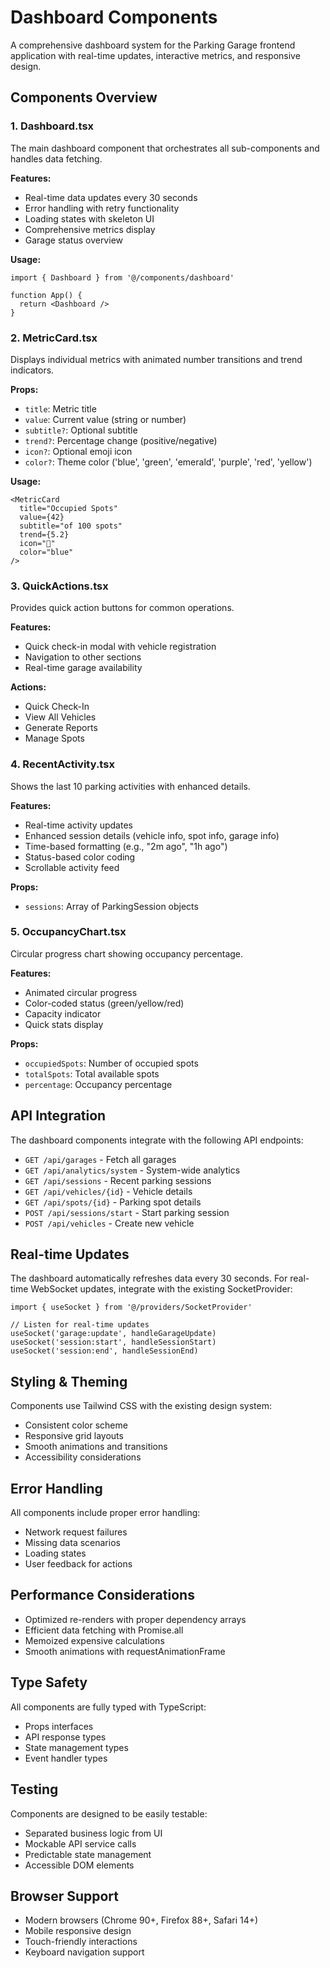 # Dashboard Components

A comprehensive dashboard system for the Parking Garage frontend application with real-time updates, interactive metrics, and responsive design.

## Components Overview

### 1. Dashboard.tsx
The main dashboard component that orchestrates all sub-components and handles data fetching.

**Features:**
- Real-time data updates every 30 seconds
- Error handling with retry functionality  
- Loading states with skeleton UI
- Comprehensive metrics display
- Garage status overview

**Usage:**
```tsx
import { Dashboard } from '@/components/dashboard'

function App() {
  return <Dashboard />
}
```

### 2. MetricCard.tsx
Displays individual metrics with animated number transitions and trend indicators.

**Props:**
- `title`: Metric title
- `value`: Current value (string or number)
- `subtitle?`: Optional subtitle
- `trend?`: Percentage change (positive/negative)
- `icon?`: Optional emoji icon
- `color?`: Theme color ('blue', 'green', 'emerald', 'purple', 'red', 'yellow')

**Usage:**
```tsx
<MetricCard
  title="Occupied Spots"
  value={42}
  subtitle="of 100 spots"
  trend={5.2}
  icon="🚗"
  color="blue"
/>
```

### 3. QuickActions.tsx
Provides quick action buttons for common operations.

**Features:**
- Quick check-in modal with vehicle registration
- Navigation to other sections
- Real-time garage availability

**Actions:**
- Quick Check-In
- View All Vehicles
- Generate Reports
- Manage Spots

### 4. RecentActivity.tsx
Shows the last 10 parking activities with enhanced details.

**Features:**
- Real-time activity updates
- Enhanced session details (vehicle info, spot info, garage info)
- Time-based formatting (e.g., "2m ago", "1h ago")
- Status-based color coding
- Scrollable activity feed

**Props:**
- `sessions`: Array of ParkingSession objects

### 5. OccupancyChart.tsx
Circular progress chart showing occupancy percentage.

**Features:**
- Animated circular progress
- Color-coded status (green/yellow/red)
- Capacity indicator
- Quick stats display

**Props:**
- `occupiedSpots`: Number of occupied spots
- `totalSpots`: Total available spots
- `percentage`: Occupancy percentage

## API Integration

The dashboard components integrate with the following API endpoints:

- `GET /api/garages` - Fetch all garages
- `GET /api/analytics/system` - System-wide analytics
- `GET /api/sessions` - Recent parking sessions
- `GET /api/vehicles/{id}` - Vehicle details
- `GET /api/spots/{id}` - Parking spot details
- `POST /api/sessions/start` - Start parking session
- `POST /api/vehicles` - Create new vehicle

## Real-time Updates

The dashboard automatically refreshes data every 30 seconds. For real-time WebSocket updates, integrate with the existing SocketProvider:

```tsx
import { useSocket } from '@/providers/SocketProvider'

// Listen for real-time updates
useSocket('garage:update', handleGarageUpdate)
useSocket('session:start', handleSessionStart)
useSocket('session:end', handleSessionEnd)
```

## Styling & Theming

Components use Tailwind CSS with the existing design system:
- Consistent color scheme
- Responsive grid layouts
- Smooth animations and transitions
- Accessibility considerations

## Error Handling

All components include proper error handling:
- Network request failures
- Missing data scenarios
- Loading states
- User feedback for actions

## Performance Considerations

- Optimized re-renders with proper dependency arrays
- Efficient data fetching with Promise.all
- Memoized expensive calculations
- Smooth animations with requestAnimationFrame

## Type Safety

All components are fully typed with TypeScript:
- Props interfaces
- API response types
- State management types
- Event handler types

## Testing

Components are designed to be easily testable:
- Separated business logic from UI
- Mockable API service calls
- Predictable state management
- Accessible DOM elements

## Browser Support

- Modern browsers (Chrome 90+, Firefox 88+, Safari 14+)
- Mobile responsive design
- Touch-friendly interactions
- Keyboard navigation support